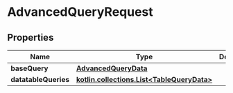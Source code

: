 
# AdvancedQueryRequest

## Properties
| Name | Type | Description | Notes |
| ------------ | ------------- | ------------- | ------------- |
| **baseQuery** | [**AdvancedQueryData**](AdvancedQueryData.md) |  |  [optional] |
| **datatableQueries** | [**kotlin.collections.List&lt;TableQueryData&gt;**](TableQueryData.md) |  |  [optional] |



